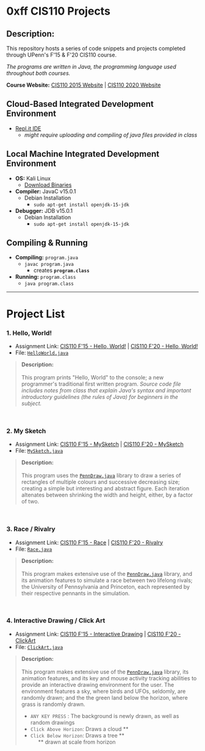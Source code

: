 # **0xff CIS110 Projects**

## Description:
This repository hosts a series of code snippets and projects completed through UPenn's F'15 & F'20 CIS110 course.

*The programs are written in Java, the programming language used throughout both courses.*

**Course Website:** [CIS110 2015 Website](https://www.cis.upenn.edu/~cis110/15fa/) | [CIS110 2020 Website](https://www.seas.upenn.edu/~cis110/20fa/)

## Cloud-Based Integrated Development Environment
* [Repl.it IDE](https://repl.it/)
   * *might require uploading and compiling of java files provided in class*
## Local Machine Integrated Development Environment
* **OS:** Kali Linux
    * [Download Binaries](https://cdimage.kali.org/)
* **Compiler:** JavaC v15.0.1
    * Debian Installation
         * `sudo apt-get install openjdk-15-jdk`
* **Debugger:** JDB v15.0.1
    * Debian Installation
         * `sudo apt-get install openjdk-15-jdk`
         
## Compiling & Running
* **Compiling:** `program.java`
   * `javac program.java`
      * creates **`program.class`**
* **Running:** `program.class`
   * `java program.class`
------------------------------------
# **Project List**
### **1. Hello, World!**
* Assignment Link: [CIS110 F'15 - Hello, World!](https://www.cis.upenn.edu/~cis110/15fa/hw/hw00/hello.html) | [CIS110 F'20 - Hello, World!](https://www.seas.upenn.edu/~cis110/current/homework/hello_world.html)
* File: [`HelloWorld.java`](Projects/1.%20Hello%20World/HelloWorld.java)
> **Description:** <br/> <br/>
> This program prints "Hello, World" to the console; a new programmer's traditional first written program. *Source code file includes notes from class that explain Java's syntax and important introductory guidelines (the rules of Java) for beginners in the subject.*
<br/>

### **2. My Sketch**
* Assignment Link: [CIS110 F'15 - MySketch](https://www.cis.upenn.edu/~cis110/15fa/hw/hw00/hello.html) | [CIS110 F'20 - MySketch](https://www.seas.upenn.edu/~cis110/current/homework/hello_world.html)
* File: [`MySketch.java`](Projects/2.%20My%20Sketch/MySketch.java)
> **Description:** <br/> <br/>
> This program uses the [`PennDraw.java`](Projects/2.%20My%20Sketch/PennDraw.java) library to draw a series of rectangles of multiple colours and successive decreasing size; creating a simple but interesting and abstract figure. Each iteration altenates between shrinking the width and height, either, by a factor of two.
<br/>

### **3. Race / Rivalry**
* Assignment Link: [CIS110 F'15 - Race](https://www.cis.upenn.edu/~cis110/15fa/hw/hw01/interactive.html) | [CIS110 F'20 - Rivalry](https://www.seas.upenn.edu/~cis110/current/homework/rivalry_click_art.html)
* File: [`Race.java`](Projects/3.%20Race/Race.java)
> **Description:** <br/> <br/>
> This program makes extensive use of the [`PennDraw.java`](Projects/3.%20Race/PennDraw.java) library, and its animation features to simulate a race between two lifelong rivals; the University of Pennsylvania and Princeton, each represented by their respective pennants in the simulation.
<br/>


### **4. Interactive Drawing / Click Art**
* Assignment Link: [CIS110 F'15 - Interactive Drawing](https://www.cis.upenn.edu/~cis110/15fa/hw/hw01/interactive.html) | [CIS110 F'20 - ClickArt](https://www.seas.upenn.edu/~cis110/current/homework/rivalry_click_art.html)
* File: [`ClickArt.java`](Projects/4.%20ClickArt/ClickArt.java)
> **Description:** <br/> <br/>
> This program makes extensive use of the [`PennDraw.java`](Projects/4.%20ClickArt/PennDraw.java) library, its animation features, and its key and mouse activity tracking abilities to provide an interactive drawing environment for the user. The environment features a sky, where birds and UFOs, seldomly, are randomly drawn; and the the green land below the horizon, where grass is randomly drawn.
> * `ANY KEY PRESS` : The background is newly drawn, as well as random drawings
> * `Click Above Horizon`: Draws a cloud **
> * `Click Below Horizon`: Draws a tree **
> <br/>&nbsp;&nbsp;&nbsp;&nbsp; ** drawn at scale from horizon
<br/>

<!--

### **X. Template**
* Assignment Link: [CIS110 F'15 - Name](https://linkfa20) | [CIS110 F'20 - Name](https://linksp21)
* File: [`name.java`](Projects/X.%20Template/name.java)
> **Description:** <br/> <br/>
> `DETAILS IN PROGRESS`
<br/>

-->
